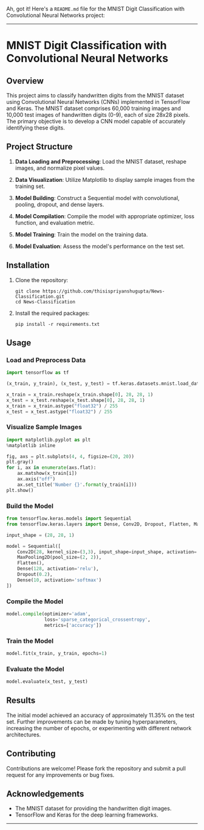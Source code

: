 Ah, got it! Here's a `README.md` file for the MNIST Digit Classification with Convolutional Neural Networks project:

---

# MNIST Digit Classification with Convolutional Neural Networks

## Overview

This project aims to classify handwritten digits from the MNIST dataset using Convolutional Neural Networks (CNNs) implemented in TensorFlow and Keras. The MNIST dataset comprises 60,000 training images and 10,000 test images of handwritten digits (0-9), each of size 28x28 pixels. The primary objective is to develop a CNN model capable of accurately identifying these digits.

## Project Structure

1. **Data Loading and Preprocessing**: Load the MNIST dataset, reshape images, and normalize pixel values.
   
2. **Data Visualization**: Utilize Matplotlib to display sample images from the training set.
   
3. **Model Building**: Construct a Sequential model with convolutional, pooling, dropout, and dense layers.
   
4. **Model Compilation**: Compile the model with appropriate optimizer, loss function, and evaluation metric.
   
5. **Model Training**: Train the model on the training data.
   
6. **Model Evaluation**: Assess the model's performance on the test set.

## Installation

1. Clone the repository:
   ```
   git clone https://github.com/thisispriyanshugupta/News-Classification.git
   cd News-Classification

   ```

2. Install the required packages:
   ```
   pip install -r requirements.txt
   ```

## Usage

### Load and Preprocess Data

```python
import tensorflow as tf

(x_train, y_train), (x_test, y_test) = tf.keras.datasets.mnist.load_data()

x_train = x_train.reshape(x_train.shape[0], 28, 28, 1)
x_test = x_test.reshape(x_test.shape[0], 28, 28, 1)
x_train = x_train.astype("float32") / 255
x_test = x_test.astype("float32") / 255
```

### Visualize Sample Images

```python
import matplotlib.pyplot as plt
%matplotlib inline

fig, axs = plt.subplots(4, 4, figsize=(20, 20))
plt.gray()
for i, ax in enumerate(axs.flat):
    ax.matshow(x_train[i])
    ax.axis("off")
    ax.set_title('Number {}'.format(y_train[i]))
plt.show()
```

### Build the Model

```python
from tensorflow.keras.models import Sequential
from tensorflow.keras.layers import Dense, Conv2D, Dropout, Flatten, MaxPooling2D

input_shape = (28, 28, 1)

model = Sequential([
    Conv2D(28, kernel_size=(3,3), input_shape=input_shape, activation='relu'),
    MaxPooling2D(pool_size=(2, 2)),
    Flatten(),
    Dense(128, activation='relu'),
    Dropout(0.2),
    Dense(10, activation='softmax')
])
```

### Compile the Model

```python
model.compile(optimizer='adam',
              loss='sparse_categorical_crossentropy',
              metrics=['accuracy'])
```

### Train the Model

```python
model.fit(x_train, y_train, epochs=1)
```

### Evaluate the Model

```python
model.evaluate(x_test, y_test)
```

## Results

The initial model achieved an accuracy of approximately 11.35% on the test set. Further improvements can be made by tuning hyperparameters, increasing the number of epochs, or experimenting with different network architectures.

## Contributing

Contributions are welcome! Please fork the repository and submit a pull request for any improvements or bug fixes.

## Acknowledgements

- The MNIST dataset for providing the handwritten digit images.
- TensorFlow and Keras for the deep learning frameworks.

---
